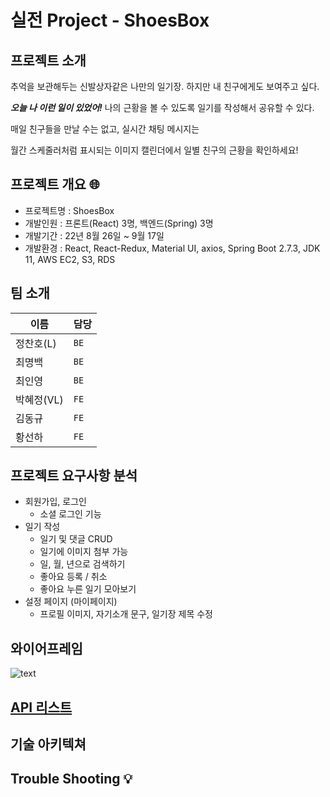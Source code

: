 # 실전 Project - ShoesBox

## 프로젝트 소개 

추억을 보관해두는 신발상자같은 나만의 일기장. 하지만 내 친구에게도 보여주고 싶다. 

***오늘 나 이런 일이 있었어!*** 나의 근황을 볼 수 있도록 일기를 작성해서 공유할 수 있다.

매일 친구들을 만날 수는 없고, 실시간 채팅 메시지는 

월간 스케줄러처럼 표시되는 이미지 캘린더에서 일별 친구의 근황을 확인하세요!

## 프로젝트 개요 🌐️
- 프로젝트명 : ShoesBox
- 개발인원 : 프론트(React) 3명, 백엔드(Spring) 3명
- 개발기간 : 22년 8월 26일 ~ 9월 17일
- 개발환경 : React, React-Redux, Material UI, axios, Spring Boot 2.7.3, JDK 11, AWS EC2, S3, RDS

## 팀 소개

   |이름|담당|
   |---|---|
   |정찬호(L)|`BE`|
   |최명백|`BE`|
   |최인영|`BE`|
   |박혜정(VL)|`FE`|
   |김동규|`FE`|
   |황선하|`FE`|

## 프로젝트 요구사항 분석

* 회원가입, 로그인
  * 소셜 로그인 기능
* 일기 작성
  * 일기 및 댓글 CRUD
  * 일기에 이미지 첨부 가능
  * 일, 월, 년으로 검색하기
  * 좋아요 등록 / 취소
  * 좋아요 누른 일기 모아보기
* 설정 페이지 (마이페이지)
  * 프로필 이미지, 자기소개 문구, 일기장 제목 수정


## 와이어프레임

![text](https://s3.us-west-2.amazonaws.com/secure.notion-static.com/5fcea7f9-36a1-48b6-b2d6-a6a74476f174/diagram-export-2022._8._28._%EC%98%A4%ED%9B%84_1_25_31.png?X-Amz-Algorithm=AWS4-HMAC-SHA256&X-Amz-Content-Sha256=UNSIGNED-PAYLOAD&X-Amz-Credential=AKIAT73L2G45EIPT3X45%2F20220830%2Fus-west-2%2Fs3%2Faws4_request&X-Amz-Date=20220830T022020Z&X-Amz-Expires=86400&X-Amz-Signature=708bc29eea75e87e737c16a2ed8484e80dbf4f15590d6fd0e97481a2a286955f&X-Amz-SignedHeaders=host&response-content-disposition=filename%20%3D%22diagram-export-2022.%25208.%252028.%2520%25EC%2598%25A4%25ED%259B%2584%25201_25_31.png%22&x-id=GetObject)

## [API 리스트](https://docs.google.com/spreadsheets/d/1dcklk9kokyyetILSsMEEXjBK4Dze_PM0FJTWmKkGX-o/edit#gid=0)

## 기술 아키텍쳐

## Trouble Shooting 💡️

